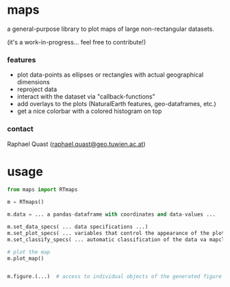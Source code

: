 # maps

a general-purpose library to plot maps of large non-rectangular datasets.

(it's a work-in-progress... feel free to contribute!)

### features
- plot data-points as ellipses or rectangles with actual geographical dimensions
- reproject data
- interact with the dataset via "callback-functions"
- add overlays to the plots (NaturalEarth features, geo-dataframes, etc.)
- get a nice colorbar with a colored histogram on top


### contact
Raphael Quast (raphael.quast@geo.tuwien.ac.at)


# usage

```python
from maps import RTmaps

m = RTmaps()

m.data = ... a pandas-dataframe with coordinates and data-values ...

m.set_data_specs( ... data specifications ...)
m.set_plot_specs( ... variables that control the appearance of the plot ...)
m.set_classify_specs( ... automatic classification of the data va mapclassify ...)

# plot the map
m.plot_map()


m.figure.(...)  # access to individual objects of the generated figure

```

